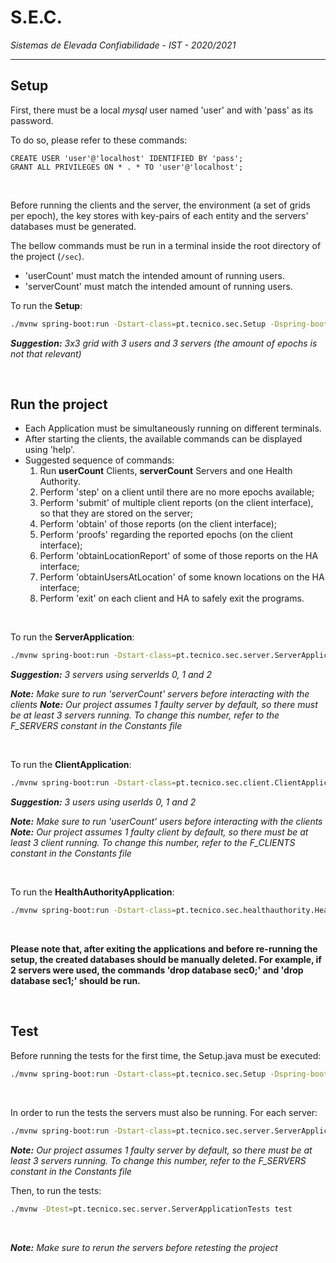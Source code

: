 # S.E.C.
*Sistemas de Elevada Confiabilidade - IST - 2020/2021*

---
## Setup

First, there must be a local *mysql* user named 'user' and with 'pass' as its password.

To do so, please refer to these commands:

```mysql
CREATE USER 'user'@'localhost' IDENTIFIED BY 'pass';
GRANT ALL PRIVILEGES ON * . * TO 'user'@'localhost';
```

<br/>


Before running the clients and the server, the environment (a set of grids per epoch), the key stores with key-pairs of each entity and the servers' databases must be generated.

The bellow commands must be run in a terminal inside the root directory of the project (```/sec```).

- 'userCount' must match the intended amount of running users.
- 'serverCount' must match the intended amount of running users.

To run the **Setup**:
```bash
./mvnw spring-boot:run -Dstart-class=pt.tecnico.sec.Setup -Dspring-boot.run.arguments="[nX] [nY] [epochCount] [userCount] [serverCount]"
```
***Suggestion:** 3x3 grid with 3 users and 3 servers (the amount of epochs is not that relevant)*

<br/>

## Run the project

- Each Application must be simultaneously running on different terminals.
- After starting the clients, the available commands can be displayed using 'help'.
- Suggested sequence of commands:
    1. Run **userCount** Clients, **serverCount** Servers and one Health Authority.
    2. Perform 'step' on a client until there are no more epochs available;
    3. Perform 'submit' of multiple client reports (on the client interface), so that they are stored on the server;
    4. Perform 'obtain' of those reports (on the client interface);
    5. Perform 'proofs' regarding the reported epochs (on the client interface);
    6. Perform 'obtainLocationReport' of some of those reports on the HA interface;
    7. Perform 'obtainUsersAtLocation' of some known locations on the HA interface;
    8. Perform 'exit' on each client and HA to safely exit the programs.

<br/>


To run the **ServerApplication**:
```bash
./mvnw spring-boot:run -Dstart-class=pt.tecnico.sec.server.ServerApplication -Dspring-boot.run.arguments="[serverId] [serverCount] [userCount]"
```
***Suggestion:** 3 servers using serverIds 0, 1 and 2*

***Note:** Make sure to run 'serverCount' servers before interacting with the clients*
***Note:** Our project assumes 1 faulty server by default, so there must be at least 3 servers running. To change this number, refer to the F_SERVERS constant in the Constants file*


<br/>


To run the **ClientApplication**:
```bash
./mvnw spring-boot:run -Dstart-class=pt.tecnico.sec.client.ClientApplication -Dspring-boot.run.arguments="[userId] [serverCount]"
```
***Suggestion:** 3 users using userIds 0, 1 and 2*

***Note:** Make sure to run 'userCount' users before interacting with the clients*
***Note:** Our project assumes 1 faulty client by default, so there must be at least 3 client running. To change this number, refer to the F_CLIENTS constant in the Constants file*

<br/>


To run the **HealthAuthorityApplication**:
```bash
./mvnw spring-boot:run -Dstart-class=pt.tecnico.sec.healthauthority.HealthAuthorityApplication -Dspring-boot.run.arguments="[serverCount]"
```

<br/>

**Please note that, after exiting the applications and before re-running the setup, the created databases should be manually deleted. For example, if 2 servers were used, the commands 'drop database sec0;' and 'drop database sec1;' should be run.**

<br/>


## Test

Before running the tests for the first time, the Setup.java must be executed:
```bash
./mvnw spring-boot:run -Dstart-class=pt.tecnico.sec.Setup -Dspring-boot.run.arguments="[nX] [nY] [epochCount] 4 [serverCount]"
```

<br/>

In order to run the tests the servers must also be running. For each server:
```bash
./mvnw spring-boot:run -Dstart-class=pt.tecnico.sec.server.ServerApplication -Dspring-boot.run.arguments="[serverId] [serverCount] 4"
```
***Note:** Our project assumes 1 faulty server by default, so there must be at least 3 servers running. To change this number, refer to the F_SERVERS constant in the Constants file*


Then, to run the tests:
```bash
./mvnw -Dtest=pt.tecnico.sec.server.ServerApplicationTests test
```

<br/>

***Note:** Make sure to rerun the servers before retesting the project*

<br/>
